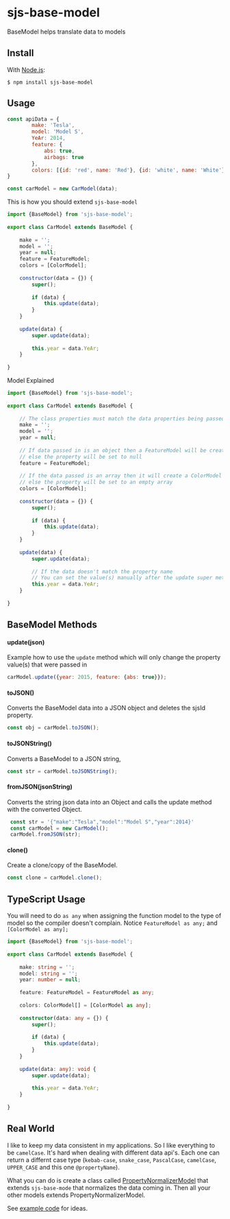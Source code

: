 # sjs-base-model

BaseModel helps translate data to models

## Install

With [Node.js](http://nodejs.org):

    $ npm install sjs-base-model
    
## Usage

```javascript
const apiData = {
        make: 'Tesla',
        model: 'Model S',
        YeAr: 2014,
        feature: {
            abs: true,
            airbags: true
        },
        colors: [{id: 'red', name: 'Red'}, {id: 'white', name: 'White'}]
}
```
```javascript
const carModel = new CarModel(data);
```
This is how you should extend `sjs-base-model`
```javascript
import {BaseModel} from 'sjs-base-model';
    
export class CarModel extends BaseModel {
    
    make = '';
    model = '';
    year = null;
    feature = FeatureModel;
    colors = [ColorModel];
    
    constructor(data = {}) {
        super();
        
        if (data) {
            this.update(data);
        }
    }
    
    update(data) {
        super.update(data);
        
        this.year = data.YeAr;
    }
    
}
```
Model Explained 
```javascript
import {BaseModel} from 'sjs-base-model';
    
export class CarModel extends BaseModel {
    
    // The class properties must match the data properties being passed in. Otherwise they will be ignored
    make = '';
    model = '';
    year = null;
    
    // If data passed in is an object then a FeatureModel will be created
    // else the property will be set to null
    feature = FeatureModel;
    
    // If the data passed is an array then it will create a ColorModel for each item
    // else the property will be set to an empty array
    colors = [ColorModel];
    
    constructor(data = {}) {
        super();
        
        if (data) {
            this.update(data);
        }
    }
    
    update(data) {
        super.update(data);
        
        // If the data doesn't match the property name
        // You can set the value(s) manually after the update super method has been called.
        this.year = data.YeAr;
    }
    
}
```

## BaseModel Methods

#### update(json)
Example how to use the `update` method which will only change the property value(s) that were passed in
```javascript
carModel.update({year: 2015, feature: {abs: true}});
```

#### toJSON()
Converts the BaseModel data into a JSON object and deletes the sjsId property.
```javascript
const obj = carModel.toJSON();
```

#### toJSONString()
Converts a BaseModel to a JSON string,
```javascript
const str = carModel.toJSONString();
```

#### fromJSON(jsonString)
Converts the string json data into an Object and calls the update method with the converted Object.
```javascript
 const str = '{"make":"Tesla","model":"Model S","year":2014}'
 const carModel = new CarModel();
 carModel.fromJSON(str);
```

#### clone()
Create a clone/copy of the BaseModel.
```javascript
const clone = carModel.clone();
```

## TypeScript Usage
You will need to do `as any` when assigning the function model to the type of model so the compiler doesn't complain. Notice `FeatureModel as any;` and `[ColorModel as any];`
```typescript
import {BaseModel} from 'sjs-base-model';
    
export class CarModel extends BaseModel {
    
    make: string = '';
    model: string = '';
    year: number = null;
    
    feature: FeatureModel = FeatureModel as any;
    
    colors: ColorModel[] = [ColorModel as any];
    
    constructor(data: any = {}) {
        super();
    
        if (data) {
            this.update(data);
        }
    }
    
    update(data: any): void {
        super.update(data);
        
        this.year = data.YeAr;
    }
    
}
```

## Real World
I like to keep my data consistent in my applications. So I like everything to be `camelCase`. It's hard when dealing with different data api's. Each one can return a differnt case type (`kebab-case`, `snake_case`, `PascalCase`, `camelCase`, `UPPER_CASE` and this one `@propertyName`). 

What you can do is create a class called [PropertyNormalizerModel](https://gist.github.com/codeBelt/5ae6ff9474340a77e2ab4abbb9204aba#file-propertynormalizermodel-ts) that extends `sjs-base-mode` that normalizes the data coming in. Then all your other models extends PropertyNormalizerModel.

See [example code](https://gist.github.com/codeBelt/5ae6ff9474340a77e2ab4abbb9204aba) for ideas.




